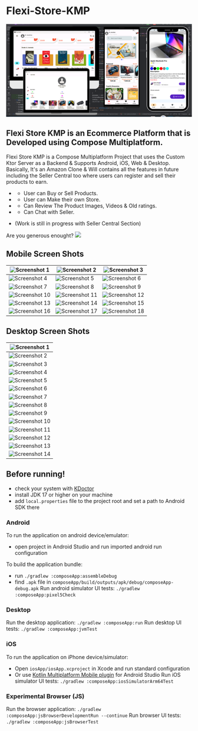 # Flexi-Store-KMP
![Flexi-Store-KMP](https://github.com/KhubaibKhan4/Flexi-Store-KMP/blob/master/assests/screenshots/banner.png)

## Flexi Store KMP is an Ecommerce Platform that is Developed using Compose Multiplatform.
Flexi Store KMP is a Compose Multiplatform Project that uses the Custom Ktor Server as a Backend & Supports Android, iOS, Web & Desktop. Basically, It's an Amazon Clone & Will contains all the features in future including the Seller Central too where users can register and sell their products to earn.

* - User can Buy or Sell Products.
* - User can Make their own Store.
* - Can Review The Product Images, Videos & Old ratings.
* - Can Chat with Seller.

* (Work is still in progress with Seller Central Section)

Are you generous enought? 
<a href="https://www.buymeacoffee.com/khubaibkhan"><img src="https://img.buymeacoffee.com/button-api/?text=Buy me a coffee&emoji=&slug=khubaibkhan&button_colour=FFDD00&font_colour=000000&font_family=Cookie&outline_colour=000000&coffee_colour=ffffff" /></a>

## Mobile Screen Shots

| ![Screenshot 1](https://github.com/KhubaibKhan4/Flexi-Store-KMP/blob/master/assests/screenshots/1.png) | ![Screenshot 2](https://github.com/KhubaibKhan4/Flexi-Store-KMP/blob/master/assests/screenshots/2.png) | ![Screenshot 3](https://github.com/KhubaibKhan4/Flexi-Store-KMP/blob/master/assests/screenshots/3.png) |
| --- | --- | --- |
| ![Screenshot 4](https://github.com/KhubaibKhan4/Flexi-Store-KMP/blob/master/assests/screenshots/4.png) | ![Screenshot 5](https://github.com/KhubaibKhan4/Flexi-Store-KMP/blob/master/assests/screenshots/5.png) | ![Screenshot 6](https://github.com/KhubaibKhan4/Flexi-Store-KMP/blob/master/assests/screenshots/6.png) |
| ![Screenshot 7](https://github.com/KhubaibKhan4/Flexi-Store-KMP/blob/master/assests/screenshots/7.png) | ![Screenshot 8](https://github.com/KhubaibKhan4/Flexi-Store-KMP/blob/master/assests/screenshots/8.png) | ![Screenshot 9](https://github.com/KhubaibKhan4/Flexi-Store-KMP/blob/master/assests/screenshots/9.png) |
| ![Screenshot 10](https://github.com/KhubaibKhan4/Flexi-Store-KMP/blob/master/assests/screenshots/10.png) | ![Screenshot 11](https://github.com/KhubaibKhan4/Flexi-Store-KMP/blob/master/assests/screenshots/11.png) | ![Screenshot 12](https://github.com/KhubaibKhan4/Flexi-Store-KMP/blob/master/assests/screenshots/12.png) |
| ![Screenshot 13](https://github.com/KhubaibKhan4/Flexi-Store-KMP/blob/master/assests/screenshots/13.png) | ![Screenshot 14](https://github.com/KhubaibKhan4/Flexi-Store-KMP/blob/master/assests/screenshots/14.png) | ![Screenshot 15](https://github.com/KhubaibKhan4/Flexi-Store-KMP/blob/master/assests/screenshots/15.png) |
| ![Screenshot 16](https://github.com/KhubaibKhan4/Flexi-Store-KMP/blob/master/assests/screenshots/16.png) | ![Screenshot 17](https://github.com/KhubaibKhan4/Flexi-Store-KMP/blob/master/assests/screenshots/17.png) | ![Screenshot 18](https://github.com/KhubaibKhan4/Flexi-Store-KMP/blob/master/assests/screenshots/18.png) |



## Desktop Screen Shots

| ![Screenshot 1](https://github.com/KhubaibKhan4/Flexi-Store-KMP/blob/master/assests/screenshots/30.png) | 
| --- |
| ![Screenshot 2](https://github.com/KhubaibKhan4/Flexi-Store-KMP/blob/master/assests/screenshots/31.png) | 
| ![Screenshot 3](https://github.com/KhubaibKhan4/Flexi-Store-KMP/blob/master/assests/screenshots/32.png) |
| ![Screenshot 4](https://github.com/KhubaibKhan4/Flexi-Store-KMP/blob/master/assests/screenshots/33.png) |
| ![Screenshot 5](https://github.com/KhubaibKhan4/Flexi-Store-KMP/blob/master/assests/screenshots/34.png) | 
| ![Screenshot 6](https://github.com/KhubaibKhan4/Flexi-Store-KMP/blob/master/assests/screenshots/35.png) | 
| ![Screenshot 7](https://github.com/KhubaibKhan4/Flexi-Store-KMP/blob/master/assests/screenshots/36.png) | 
| ![Screenshot 8](https://github.com/KhubaibKhan4/Flexi-Store-KMP/blob/master/assests/screenshots/37.png) | 
| ![Screenshot 9](https://github.com/KhubaibKhan4/Flexi-Store-KMP/blob/master/assests/screenshots/38.png) | 
| ![Screenshot 10](https://github.com/KhubaibKhan4/Flexi-Store-KMP/blob/master/assests/screenshots/39.png) | 
| ![Screenshot 11](https://github.com/KhubaibKhan4/Flexi-Store-KMP/blob/master/assests/screenshots/40.png) | 
| ![Screenshot 12](https://github.com/KhubaibKhan4/Flexi-Store-KMP/blob/master/assests/screenshots/41.png) | 
| ![Screenshot 13](https://github.com/KhubaibKhan4/Flexi-Store-KMP/blob/master/assests/screenshots/42.png) | 
| ![Screenshot 14](https://github.com/KhubaibKhan4/Flexi-Store-KMP/blob/master/assests/screenshots/43.png) | 

## Before running!
 - check your system with [KDoctor](https://github.com/Kotlin/kdoctor)
 - install JDK 17 or higher on your machine
 - add `local.properties` file to the project root and set a path to Android SDK there

### Android
To run the application on android device/emulator:  
 - open project in Android Studio and run imported android run configuration

To build the application bundle:
 - run `./gradlew :composeApp:assembleDebug`
 - find `.apk` file in `composeApp/build/outputs/apk/debug/composeApp-debug.apk`
Run android simulator UI tests: `./gradlew :composeApp:pixel5Check`

### Desktop
Run the desktop application: `./gradlew :composeApp:run`
Run desktop UI tests: `./gradlew :composeApp:jvmTest`

### iOS
To run the application on iPhone device/simulator:
 - Open `iosApp/iosApp.xcproject` in Xcode and run standard configuration
 - Or use [Kotlin Multiplatform Mobile plugin](https://plugins.jetbrains.com/plugin/14936-kotlin-multiplatform-mobile) for Android Studio
Run iOS simulator UI tests: `./gradlew :composeApp:iosSimulatorArm64Test`

### Experimental Browser (JS)
Run the browser application: `./gradlew :composeApp:jsBrowserDevelopmentRun --continue`
Run browser UI tests: `./gradlew :composeApp:jsBrowserTest`

